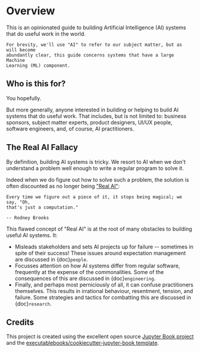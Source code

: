 # Overview

This is an opinionated guide to building Artificial Intelligence (AI) systems
that do useful work in the world.

```{note}
For brevity, we'll use "AI" to refer to our subject matter, but as will become
abundantly clear, this guide concerns systems that have a large Machine
Learning (ML) component.
```

## Who is this for?

You hopefully.

But more generally, anyone interested in building or helping to build AI systems
that do useful work. That includes, but is not limited to: business sponsors,
subject matter experts, product designers, UI/UX people, software engineers,
and, of course, AI practitioners.

## The Real AI Fallacy

By definition, building AI systems is tricky. We resort to AI when we don't
understand a problem well enough to write a regular program to solve it.

Indeed when we do figure out how to solve such a problem, the solution is often
discounted as no longer being
["Real AI"](https://en.wikipedia.org/wiki/AI_effect):

```{epigraph}
Every time we figure out a piece of it, it stops being magical; we say, "Oh,
that's just a computation."

-- Rodney Brooks
```

This flawed concept of "Real AI" is at the root of many obstacles to building
useful AI systems. It:

- Misleads stakeholders and sets AI projects up for failure -- sometimes in
  spite of their success! These issues around expectation management are
  discussed in {doc}`people`.
- Focusses attention on how AI systems differ from regular software, frequently
  at the expense of the commonalities. Some of the consequences of this are
  discussed in {doc}`engineering`.
- Finally, and perhaps most perniciously of all, it can confuse practitioners
  themselves. This results in irrational behaviour, resentment, tension, and
  failure. Some strategies and tactics for combatting this are discussed in
  {doc}`research`.

## Credits

This project is created using the excellent open source
[Jupyter Book project](https://jupyterbook.org/) and the
[executablebooks/cookiecutter-jupyter-book template](https://github.com/executablebooks/cookiecutter-jupyter-book).
